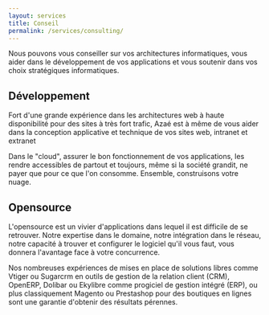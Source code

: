 ```yaml
---
layout: services
title: Conseil
permalink: /services/consulting/
---
```


Nous pouvons vous conseiller sur vos architectures informatiques, vous aider dans le développement de vos applications et vous soutenir dans vos choix stratégiques informatiques.


## Développement

Fort d'une grande expérience dans les architectures web à haute disponibilité pour des sites à très fort trafic, Azaé est à même de vous aider dans la conception applicative et technique de vos sites web, intranet et extranet

Dans le "cloud", assurer le bon fonctionnement de vos applications, les rendre accessibles de partout et toujours, même si la société grandit, ne payer que pour ce que l'on consomme. Ensemble, construisons votre nuage.


## Opensource

L'opensource est un vivier d'applications dans lequel il est difficile de se retrouver. Notre expertise dans le domaine, notre intégration dans le réseau, notre capacité à trouver et configurer le logiciel qu'il vous faut, vous donnera l'avantage face à votre concurrence.

Nos nombreuses expériences de mises en place de solutions libres comme Vtiger ou Sugarcrm en outils de gestion de la relation client (CRM), OpenERP, Dolibar ou Ekylibre comme progiciel de gestion intégré (ERP), ou plus classiquement Magento ou Prestashop pour des boutiques en lignes sont une garantie d'obtenir des résultats pérennes.
